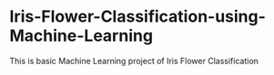 # Iris-Flower-Classification-using-Machine-Learning
This is basic Machine Learning project of Iris Flower Classification 
